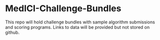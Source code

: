 # MedICI-Challenge-Bundles
This repo will hold challenge bundles with sample algorithm submissions and scoring programs. Links to data will be provided but not stored on github.
